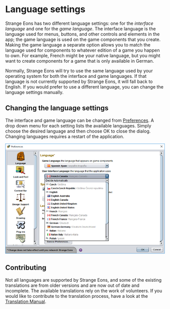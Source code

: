 # Language settings

Strange Eons has two different language settings: one for the *interface language* and one for the *game language*. The interface language is the language used for menus, buttons, and other controls and elements in the app; the game language is used on the game components that you create. Making the game language a separate option allows you to match the language used for components to whatever edition of a game you happen to own. For example, French might be your native language, but you might want to create components for a game that is only available in German.

Normally, Strange Eons will try to use the same language used by your operating system for both the interface and game languages. If that language is not currently supported by Strange Eons, it will fall back to English. If you would prefer to use a different language, you can change the language settings manually.

## Changing the language settings

The interface and game language can be changed from [Preferences](um-preferences.md). A drop down menu for each setting lists the available languages. Simply choose the desired language and then choose OK to close the dialog. Changing languages requires a restart of the application.

![the preferences dialog](images/language-settings.png)

## Contributing

Not all languages are supported by Strange Eons, and some of the existing translations are from older versions and are now out of date and incomplete. The available translations rely on the work of volunteers. If you would like to contribute to the translation process, have a look at the [Translation Manual](tm-index.md).